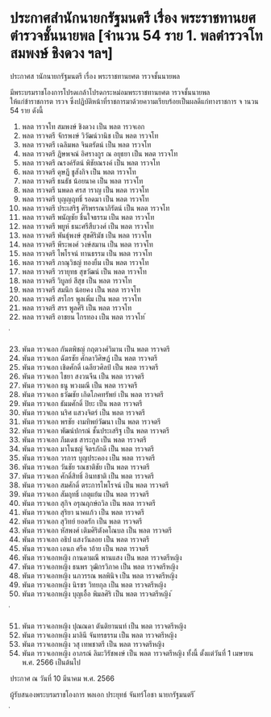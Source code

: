 
# ประกาศสำนักนายกรัฐมนตรี เรื่อง พระราชทานยศตำรวจชั้นนายพล [จำนวน 54 ราย 1. พลตำรวจโท สมพงษ์ ชิงดวง ฯลฯ]
      
      

      
      

ประกาศส านักนายกรัฐมนตรี 
เรื่อง  พระราชทานยศต ารวจชั้นนายพล 
 
 
มีพระบรมราชโองการโปรดเกล้าโปรดกระหม่อมพระราชทานยศต ารวจชั้นนายพล   
ให้แก่ข้าราชการต ารวจ  ซึ่งปฏิบัติหน้าที่ราชการมาด้วยความเรียบร้อยเป็นผลดีแก่ทางราชการ 
จ านวน  54  ราย  ดังนี้ 
1. พลต ารวจโท สมพงษ์  ชิงดวง เป็น พลต ารวจเอก 
2. พลต ารวจตรี จักรพงษ์  วิวัฒน์วานิช เป็น พลต ารวจโท 
3. พลต ารวจตรี เฉลิมพล  จินตรัตน์ เป็น พลต ารวจโท 
4. พลต ารวจตรี ฎิษพจณ์  อิศรางกูร ณ อยุธยา เป็น พลต ารวจโท 
5. พลต ารวจตรี ณรงค์รัตน์  พิชัยณรงค์ เป็น พลต ารวจโท 
6. พลต ารวจตรี ดุษฎี  ชูสังกิจ เป็น พลต ารวจโท 
7. พลต ารวจตรี ธนธัช  น้อยนาค เป็น พลต ารวจโท 
8. พลต ารวจตรี นพดล  ศรส าราญ เป็น พลต ารวจโท 
9. พลต ารวจตรี บุญญฤทธิ์  รอดมา เป็น พลต ารวจโท 
10. พลต ารวจตรี ประเสริฐ  ศิริพรรณาภิรัตน์ เป็น พลต ารวจโท 
11. พลต ารวจตรี พนัญชัย  ชื่นใจธรรม เป็น พลต ารวจโท 
12. พลต ารวจตรี พยูห์  ธนะศรีสืบวงศ์ เป็น พลต ารวจโท 
13. พลต ารวจตรี พันธุ์พงษ์  สุขศิริมัช เป็น พลต ารวจโท 
14. พลต ารวจตรี พีระพงศ์  วงษ์สมาน เป็น พลต ารวจโท 
15. พลต ารวจตรี ไพโรจน์  ทานธรรม เป็น พลต ารวจโท 
16. พลต ารวจตรี ภาณุวิชญ์  ทองยิ้ม เป็น พลต ารวจโท 
17. พลต ารวจตรี วรายุทธ  สุขวัฒน์ เป็น พลต ารวจโท 
18. พลต ารวจตรี วิบูลย์  สีสุข เป็น พลต ารวจโท 
19. พลต ารวจตรี สมนึก  น้อยคง เป็น พลต ารวจโท 
20. พลต ารวจตรี สรไกร  พูลเพิ่ม เป็น พลต ารวจโท 
21. พลต ารวจตรี สรร  พูลศิริ เป็น พลต ารวจโท 
22. พลต ารวจตรี อาชยน  ไกรทอง เป็น พลต ารวจโท 
้
 
่
 

23. พันต ารวจเอก กันตพิชญ์  กฤตวงศ์วิมาน เป็น พลต ารวจตรี 
24. พันต ารวจเอก ฉัตรชัย  ศักดาวิศิษฏ์ เป็น พลต ารวจตรี 
25. พันต ารวจเอก เชิดศักดิ์  เฉลียวศิลป์ เป็น พลต ารวจตรี 
26. พันต ารวจเอก ไชยา  สงวนจีน เป็น พลต ารวจตรี 
27. พันต ารวจเอก ธนู  พวงมณี เป็น พลต ารวจตรี 
28. พันต ารวจเอก ธวัฒชัย  เกิดโภคทรัพย์ เป็น พลต ารวจตรี 
29. พันต ารวจเอก ธัมมศักดิ์  ปิยะ เป็น พลต ารวจตรี 
30. พันต ารวจเอก นริศ  แสวงจิตร์ เป็น พลต ารวจตรี 
31. พันต ารวจเอก พรชัย  งามทิพย์วัฒนา เป็น พลต ารวจตรี 
32. พันต ารวจเอก พัฒน์ปกรณ์  ชั้นประเสริฐ เป็น พลต ารวจตรี 
33. พันต ารวจเอก ภีมเดช  สาระกูล เป็น พลต ารวจตรี 
34. พันต ารวจเอก มาโนชญ์  จิตรภักดี เป็น พลต ารวจตรี 
35. พันต ารวจเอก วรการ  บุญประคอง เป็น พลต ารวจตรี 
36. พันต ารวจเอก วันชัย  รณชาติชัย เป็น พลต ารวจตรี 
37. พันต ารวจเอก ศักดิ์สิทธิ์  อินทชาติ เป็น พลต ารวจตรี 
38. พันต ารวจเอก สมศักดิ์  ตระการไพโรจน์ เป็น พลต ารวจตรี 
39. พันต ารวจเอก สัมฤทธิ์  เกตุแย้ม เป็น พลต ารวจตรี 
40. พันต ารวจเอก สุกิจ  อรุณฤกษ์ถวิล เป็น พลต ารวจตรี 
41. พันต ารวจเอก สุริยา  นาคแก้ว เป็น พลต ารวจตรี 
42. พันต ารวจเอก สุวิทย์  ยอดรัก เป็น พลต ารวจตรี 
43. พันต ารวจเอก หัสพงศ์  เติมศิริตังคโณบล เป็น พลต ารวจตรี 
44. พันต ารวจเอก อธิป  แสงวันลอย เป็น พลต ารวจตรี 
45. พันต ารวจเอก เอนก  ศรีค าอ้าย เป็น พลต ารวจตรี 
46. พันต ารวจเอกหญิง กานดามณี  พานแสง เป็น พลต ารวจตรีหญิง 
47. พันต ารวจเอกหญิง ธนพร  วุฒิกรวิภาค เป็น พลต ารวจตรีหญิง 
48. พันต ารวจเอกหญิง นภวรรณ  พลพินิจ เป็น พลต ารวจตรีหญิง 
49. พันต ารวจเอกหญิง นิรชร  วิทยกุล เป็น พลต ารวจตรีหญิง 
50. พันต ารวจเอกหญิง บุญเอื้อ  พิมลศิริ เป็น พลต ารวจตรีหญิง 
้
 
่
 

51. พันต ารวจเอกหญิง ปุณณดา  ตันติยานนท์ เป็น พลต ารวจตรีหญิง 
52. พันต ารวจเอกหญิง มาลินี  จันทรธรรม เป็น พลต ารวจตรีหญิง 
53. พันต ารวจเอกหญิง วสุ  เทพชาตรี เป็น พลต ารวจตรีหญิง 
54. พันต ารวจเอกหญิง อาภรณ์  ลิมะวิรัชพงษ์ เป็น พลต ารวจตรีหญิง 
ทั้งนี้  ตั้งแต่วันที่  1  เมษายน  พ.ศ.  2566  เป็นต้นไป 
 
ประกาศ  ณ  วันที่  10  มีนาคม  พ.ศ.  2566 
 
ผู้รับสนองพระบรมราชโองการ 
พลเอก ประยุทธ์  จันทร์โอชา 
นายกรัฐมนตรี 
้
 
่
 